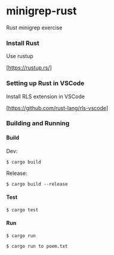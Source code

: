 # minigrep-rust
Rust minigrep exercise

### Install Rust
Use rustup

[https://rustup.rs/]

### Setting up Rust in VSCode
Install RLS extension in VSCode

[https://github.com/rust-lang/rls-vscode]

### Building and Running

#### Build
Dev:
```
$ cargo build
```

Release:
```
$ cargo build --release
```

#### Test

```
$ cargo test
```

#### Run

```
$ cargo run

$ cargo run to poem.txt
```
